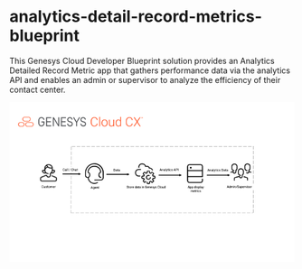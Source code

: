 # analytics-detail-record-metrics-blueprint
This Genesys Cloud Developer Blueprint solution provides an Analytics Detailed Record Metric app that gathers performance data via the analytics API and enables an admin or supervisor to analyze the efficiency of their contact center. 

![Flowchart](Blueprint/images/flowchart.png "Flowchart")
